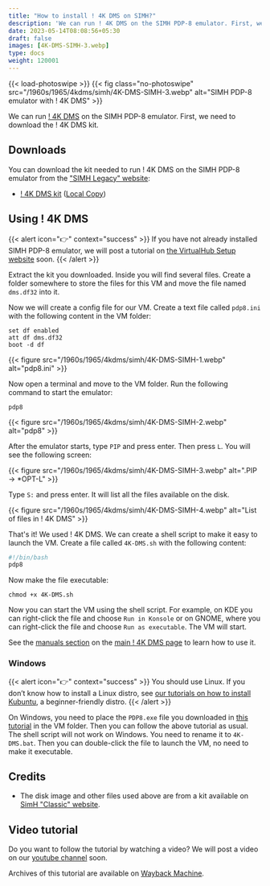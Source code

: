 ```yaml
---
title: "How to install ! 4K DMS on SIMH?"
description: 'We can run ! 4K DMS on the SIMH PDP-8 emulator. First, we need to download the ! 4K DMS kit. You can download the kit needed to run ! 4K DMS on the SIMH PDP-8 emulator from the "SIMH Legacy" website:'
date: 2023-05-14T08:08:56+05:30
draft: false
images: [4K-DMS-SIMH-3.webp]
type: docs
weight: 120001
---
```


{{< load-photoswipe >}}
{{< fig class="no-photoswipe" src="/1960s/1965/4kdms/simh/4K-DMS-SIMH-3.webp" alt="SIMH PDP-8 emulator with ! 4K DMS" >}}

We can run [! 4K DMS](/1960s/1965/4kdms) on the SIMH PDP-8 emulator. First, we need to download the ! 4K DMS kit.

## Downloads

You can download the kit needed to run ! 4K DMS on the SIMH PDP-8 emulator from the ["SIMH Legacy" website](http://simh.trailing-edge.com/):

- [! 4K DMS kit](http://simh.trailing-edge.com/kits/dms8.zip) ([Local Copy](https://link.storjshare.io/jwsn7gvmez6rbhciytlaqqgvrwtq/virtualhub%2F1960s%2F1965%2F4K-DMS%2Fdms8.zip?download=true))

## Using ! 4K DMS

{{< alert icon="👉" context="success" >}}
If you have not already installed SIMH PDP-8 emulator, we will post a tutorial on  [the VirtualHub Setup website](https://setup.virtualhub.eu.org/) soon.
{{< /alert >}}

Extract the kit you downloaded. Inside you will find several files. Create a folder somewhere to store the files for this VM and move the file named `dms.df32` into it.

Now we will create a config file for our VM. Create a text file called `pdp8.ini` with the following content in the VM folder:

``` config
set df enabled
att df dms.df32
boot -d df
```

{{< figure src="/1960s/1965/4kdms/simh/4K-DMS-SIMH-1.webp" alt="pdp8.ini" >}}

Now open a terminal and move to the VM folder. Run the following command to start the emulator:

``` console
pdp8
```

{{< figure src="/1960s/1965/4kdms/simh/4K-DMS-SIMH-2.webp" alt="pdp8" >}}

After the emulator starts, type `PIP` and press enter. Then press `L`. You will see the following screen:

{{< figure src="/1960s/1965/4kdms/simh/4K-DMS-SIMH-3.webp" alt=".PIP -> *OPT-L" >}}

Type `S:` and press enter. It will list all the files available on the disk.

{{< figure src="/1960s/1965/4kdms/simh/4K-DMS-SIMH-4.webp" alt="List of files in ! 4K DMS" >}}

That's it! We used ! 4K DMS. We can create a shell script to make it easy to launch the VM. Create a file called `4K-DMS.sh` with the following content:

``` bash
#!/bin/bash
pdp8
```

Now make the file executable:

``` console
chmod +x 4K-DMS.sh
```

Now you can start the VM using the shell script. For example, on KDE you can right-click the file and choose `Run in Konsole` or on GNOME, where you can right-click the file and choose `Run as executable`. The VM will start.

See the [manuals section](/1960s/1965/4kdms/#manuals) on the [main ! 4K DMS page](/1960s/1965/4kdms/) to learn how to use it.

### Windows

{{< alert icon="👉" context="success" >}}
You should use Linux. If you don’t know how to install a Linux distro, see [our tutorials on how to install Kubuntu](https://setup.virtualhub.eu.org/tag/os/), a beginner-friendly distro.
{{< /alert >}}

On Windows, you need to place the `PDP8.exe` file you downloaded in [this tutorial](https://setup.virtualhub.eu.org/simh-pdp8#windows) in the VM folder. Then you can follow the above tutorial as usual. The shell script will not work on Windows. You need to rename it to `4K-DMS.bat`. Then you can double-click the file to launch the VM, no need to make it executable.

## Credits

- The disk image and other files used above are from a kit available on [SimH "Classic" website](http://simh.trailing-edge.com/).

## Video tutorial

Do you want to follow the tutorial by watching a video? We will post a video on our [youtube channel](https://www.youtube.com/@virtua1hub) soon.

Archives of this tutorial are available on [Wayback Machine](https://web.archive.org/web/*/https://virtualhub.eu.org/1960s/1965/4kdms/simh/).
